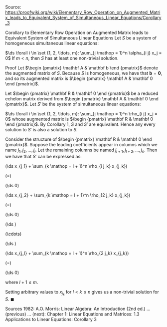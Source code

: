# 

Source: https://proofwiki.org/wiki/Elementary_Row_Operation_on_Augmented_Matrix_leads_to_Equivalent_System_of_Simultaneous_Linear_Equations/Corollary_3

Corollary to Elementary Row Operation on Augmented Matrix leads to Equivalent System of Simultaneous Linear Equations
Let $S$ be a system of homogeneous simultaneous linear equations:

$\ds \forall i \in \set {1, 2, \ldots, m}: \sum_{j \mathop = 1}^n \alpha_{i j} x_j = 0$
If $m < n$, then $S$ has at least one non-trivial solution.


Proof
Let $\begin {pmatrix} \mathbf A & \mathbf b \end {pmatrix}$ denote the augmented matrix of $S$.
Because $S$ is homogeneous, we have that $\mathbf b = \mathbf 0$, and so its augmented matrix is $\begin {pmatrix} \mathbf A & \mathbf 0 \end {pmatrix}$.

Let $\begin {pmatrix} \mathbf R & \mathbf 0 \end {pmatrix}$ be a reduced echelon matrix derived from $\begin {pmatrix} \mathbf A & \mathbf 0 \end {pmatrix}$.
Let $S'$ be the system of simultaneous linear equations:

$\ds \forall i \in \set {1, 2, \ldots, m}: \sum_{j \mathop = 1}^n \rho_{i j} x_j = 0$
whose augmented matrix is $\begin {pmatrix} \mathbf R & \mathbf 0 \end {pmatrix}$.
By Corollary 1, $S$ and $S'$ are equivalent.
Hence any every solution to $S'$ is also a solution to $S$.

Consider the structure of $\begin {pmatrix} \mathbf R & \mathbf 0 \end {pmatrix}$.
Suppose the leading coefficients appear in columns which we name $j_1, j_2, \ldots, j_l$.
Let the remaining columns be named $j_{l + 1}, j_{l + 2}, \ldots, j_n$.
Then we have that $S'$ can be expressed as:














\(\ds x_{j_1} + \sum_{k \mathop = l + 1}^n \rho_{i j_k} x_{j_k}\)

\(=\)







\(\ds 0\)




















\(\ds x_{j_2} + \sum_{k \mathop = l + 1}^n \rho_{2 j_k} x_{j_k}\)

\(=\)







\(\ds 0\)




















\(\ds \)

\(\cdots\)







\(\ds \)




















\(\ds x_{j_l} + \sum_{k \mathop = l + 1}^n \rho_{2 j_k} x_{j_k}\)

\(=\)







\(\ds 0\)









where $l + 1 \le m$.

Setting arbitrary values to $x_{j_k}$ for $l < k \le n$ gives us a non-trivial solution for $S$.
$\blacksquare$


Sources
1982: A.O. Morris: Linear Algebra: An Introduction (2nd ed.) ... (previous) ... (next): Chapter $1$: Linear Equations and Matrices: $1.3$ Applications to Linear Equations: Corollary $3$




